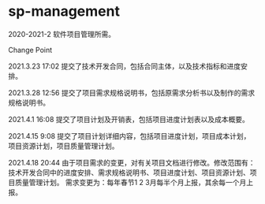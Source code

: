 # sp-management
2020-2021-2 软件项目管理所需。

Change Point

2021.3.23 17:02 提交了技术开发合同，包括合同主体，以及技术指标和进度安排。

2021.3.28 12:56 提交了项目需求规格说明书，包括原需求分析书以及制作的需求规格说明书。

2021.4.1  16:08 提交了项目计划及开销表，包括项目进度计划表以及成本概要。

2021.4.15 9:08 提交了项目计划详细内容，包括项目进度计划，项目成本计划，项目资源计划，项目质量管理计划。

2021.4.18 20:44 由于项目需求的变更，对有关项目文档进行修改。修改范围有：技术开发合同中的进度安排、需求规格说明书、项目进度计划、项目资源计划、项目质量管理计划。
需求变更为：每年春节1 2 3月每半个月上报，其余每一个月上报。
